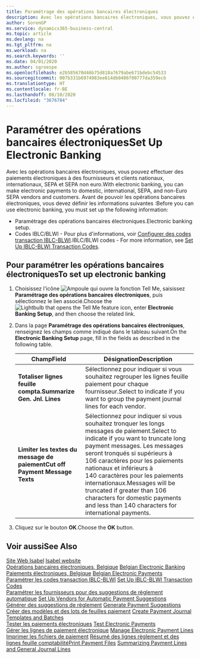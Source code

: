 ```yaml
---
title: Paramétrage des opérations bancaires électroniques
description: Avec les opérations bancaires électroniques, vous pouvez effectuer des paiements électroniques à des fournisseurs et clients nationaux, internationaux, SEPA et SEPA non euro.
author: SorenGP
ms.service: dynamics365-business-central
ms.topic: article
ms.devlang: na
ms.tgt_pltfrm: na
ms.workload: na
ms.search.keywords: ''
ms.date: 04/01/2020
ms.author: sgroespe
ms.openlocfilehash: e2b585670d46b75d818a7679abe671bdebc54533
ms.sourcegitcommit: 007b331b6974983ee614db0406f00777da359ecb
ms.translationtype: HT
ms.contentlocale: fr-BE
ms.lasthandoff: 08/10/2020
ms.locfileid: "3676784"
---
```

# <a name="set-up-electronic-banking"></a><span data-ttu-id="6583c-103">Paramétrer des opérations bancaires électroniques</span><span class="sxs-lookup"><span data-stu-id="6583c-103">Set Up Electronic Banking</span></span>
<span data-ttu-id="6583c-104">Avec les opérations bancaires électroniques, vous pouvez effectuer des paiements électroniques à des fournisseurs et clients nationaux, internationaux, SEPA et SEPA non euro.</span><span class="sxs-lookup"><span data-stu-id="6583c-104">With electronic banking, you can make electronic payments to domestic, international, SEPA, and non-Euro SEPA vendors and customers.</span></span> <span data-ttu-id="6583c-105">Avant de pouvoir les opérations bancaires électroniques, vous devez définir les informations suivantes :</span><span class="sxs-lookup"><span data-stu-id="6583c-105">Before you can use electronic banking, you must set up the following information:</span></span>  

- <span data-ttu-id="6583c-106">Paramétrage des opérations bancaires électroniques.</span><span class="sxs-lookup"><span data-stu-id="6583c-106">Electronic banking setup.</span></span>  
- <span data-ttu-id="6583c-107">Codes IBLC/BLWI - Pour plus d'informations, voir [Configurer des codes transaction IBLC-BLWI](how-to-set-up-iblc-blwi-transaction-codes.md).</span><span class="sxs-lookup"><span data-stu-id="6583c-107">IBLC/BLWI codes - For more information, see [Set Up IBLC-BLWI Transaction Codes](how-to-set-up-iblc-blwi-transaction-codes.md).</span></span>  

## <a name="to-set-up-electronic-banking"></a><span data-ttu-id="6583c-108">Pour paramétrer les opérations bancaires électroniques</span><span class="sxs-lookup"><span data-stu-id="6583c-108">To set up electronic banking</span></span>  

1.  <span data-ttu-id="6583c-109">Choisissez l'icône ![Ampoule qui ouvre la fonction Tell Me](../../media/ui-search/search_small.png "Dites-moi ce que vous voulez faire"), saisissez **Paramétrage des opérations bancaires électroniques**, puis sélectionnez le lien associé.</span><span class="sxs-lookup"><span data-stu-id="6583c-109">Choose the ![Lightbulb that opens the Tell Me feature](../../media/ui-search/search_small.png "Tell me what you want to do") icon, enter **Electronic Banking Setup**, and then choose the related link.</span></span>  
2.  <span data-ttu-id="6583c-110">Dans la page **Paramétrage des opérations bancaires électroniques**, renseignez les champs comme indiqué dans le tableau suivant.</span><span class="sxs-lookup"><span data-stu-id="6583c-110">On the **Electronic Banking Setup** page, fill in the fields as described in the following table.</span></span>   

    |<span data-ttu-id="6583c-111">Champ</span><span class="sxs-lookup"><span data-stu-id="6583c-111">Field</span></span>|<span data-ttu-id="6583c-112">Désignation</span><span class="sxs-lookup"><span data-stu-id="6583c-112">Description</span></span>|  
    |---------------------------------|---------------------------------------|  
    |<span data-ttu-id="6583c-113">**Totaliser lignes feuille compta.**</span><span class="sxs-lookup"><span data-stu-id="6583c-113">**Summarize Gen. Jnl. Lines**</span></span>|<span data-ttu-id="6583c-114">Sélectionnez pour indiquer si vous souhaitez regrouper les lignes feuille paiement pour chaque fournisseur.</span><span class="sxs-lookup"><span data-stu-id="6583c-114">Select to indicate if you want to group the payment journal lines for each vendor.</span></span>|  
    |<span data-ttu-id="6583c-115">**Limiter les textes du message de paiement**</span><span class="sxs-lookup"><span data-stu-id="6583c-115">**Cut off Payment Message Texts**</span></span>|<span data-ttu-id="6583c-116">Sélectionnez pour indiquer si vous souhaitez tronquer les longs messages de paiement.</span><span class="sxs-lookup"><span data-stu-id="6583c-116">Select to indicate if you want to truncate long payment messages.</span></span> <span data-ttu-id="6583c-117">Les messages seront tronqués si supérieurs à 106 caractères pour les paiements nationaux et inférieurs à 140 caractères pour les paiements internationaux.</span><span class="sxs-lookup"><span data-stu-id="6583c-117">Messages will be truncated if greater than 106 characters for domestic payments and less than 140 characters for international payments.</span></span>|  
 
3.  <span data-ttu-id="6583c-118">Cliquez sur le bouton **OK**.</span><span class="sxs-lookup"><span data-stu-id="6583c-118">Choose the **OK** button.</span></span>  

## <a name="see-also"></a><span data-ttu-id="6583c-119">Voir aussi</span><span class="sxs-lookup"><span data-stu-id="6583c-119">See Also</span></span>  
 <span data-ttu-id="6583c-120">[Site Web Isabel](https://go.microsoft.com/fwlink/?LinkId=210323) </span><span class="sxs-lookup"><span data-stu-id="6583c-120">[Isabel website](https://go.microsoft.com/fwlink/?LinkId=210323) </span></span>  
 <span data-ttu-id="6583c-121">[Opérations bancaires électroniques, Belgique](belgian-electronic-banking.md) </span><span class="sxs-lookup"><span data-stu-id="6583c-121">[Belgian Electronic Banking](belgian-electronic-banking.md) </span></span>  
 <span data-ttu-id="6583c-122">[Paiements électroniques, Belgique](belgian-electronic-payments.md) </span><span class="sxs-lookup"><span data-stu-id="6583c-122">[Belgian Electronic Payments](belgian-electronic-payments.md) </span></span>  
 <span data-ttu-id="6583c-123">[Paramétrer les codes transaction IBLC-BLWI](how-to-set-up-iblc-blwi-transaction-codes.md) </span><span class="sxs-lookup"><span data-stu-id="6583c-123">[Set Up IBLC-BLWI Transaction Codes](how-to-set-up-iblc-blwi-transaction-codes.md) </span></span>  
 <span data-ttu-id="6583c-124">[Paramétrer les fournisseurs pour des suggestions de règlement automatique](how-to-set-up-vendors-for-automatic-payment-suggestions.md) </span><span class="sxs-lookup"><span data-stu-id="6583c-124">[Set Up Vendors for Automatic Payment Suggestions](how-to-set-up-vendors-for-automatic-payment-suggestions.md) </span></span>  
 <span data-ttu-id="6583c-125">[Générer des suggestions de règlement](how-to-generate-payment-suggestions.md) </span><span class="sxs-lookup"><span data-stu-id="6583c-125">[Generate Payment Suggestions](how-to-generate-payment-suggestions.md) </span></span>  
 <span data-ttu-id="6583c-126">[Créer des modèles et des lots de feuilles paiement](how-to-create-payment-journal-templates-and-batches.md) </span><span class="sxs-lookup"><span data-stu-id="6583c-126">[Create Payment Journal Templates and Batches](how-to-create-payment-journal-templates-and-batches.md) </span></span>  
 <span data-ttu-id="6583c-127">[Tester les paiements électroniques](how-to-test-electronic-payments.md) </span><span class="sxs-lookup"><span data-stu-id="6583c-127">[Test Electronic Payments](how-to-test-electronic-payments.md) </span></span>  
 <span data-ttu-id="6583c-128">[Gérer les lignes de paiement électronique](how-to-manage-electronic-payment-lines.md) </span><span class="sxs-lookup"><span data-stu-id="6583c-128">[Manage Electronic Payment Lines](how-to-manage-electronic-payment-lines.md) </span></span>  
 <span data-ttu-id="6583c-129">[Imprimer les fichiers de paiement](how-to-print-payment-files.md) [Résumé des lignes règlement et des lignes feuille comptabilité](summarizing-payment-lines-and-general-journal-lines.md)</span><span class="sxs-lookup"><span data-stu-id="6583c-129">[Print Payment Files](how-to-print-payment-files.md) [Summarizing Payment Lines and General Journal Lines](summarizing-payment-lines-and-general-journal-lines.md)</span></span>
